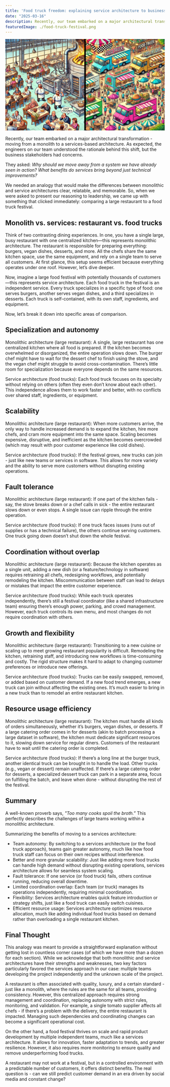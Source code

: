 ```yaml
---
title: 'Food truck freedom: explaining service architecture to business stakeholders'
date: "2025-03-16"
description: Recently, our team embarked on a major architectural transformation - moving from a monolith to a services-based architecture. As expected, the engineers on our team understood the rationale behind this shift, but the business stakeholders had concerns.
featuredImage: ./food-truck-festival.png
---
```


![Food truck festival as services architecture](./food-truck-festival.png)

Recently, our team embarked on a major architectural transformation - moving from a monolith to a services-based architecture. As expected, the engineers on our team understood the rationale behind this shift, but the business stakeholders had concerns.

They asked: *Why should we move away from a system we have already seen in action? What benefits do services bring beyond just technical improvements?*

We needed an analogy that would make the differences between monolithic and service architectures clear, relatable, and memorable. So, when we were asked to present our reasoning to leadership, we came up with something that clicked immediately: comparing a large restaurant to a food truck festival.

## Monolith vs. services: restaurant vs. food trucks

Think of two contrasting dining experiences. In one, you have a single large, busy restaurant with one centralized kitchen—this represents monolithic architecture. The restaurant is responsible for preparing everything: burgers, vegan dishes, desserts, and more. All the chefs share the same kitchen space, use the same equipment, and rely on a single team to serve all customers. At first glance, this setup seems efficient because everything operates under one roof. However, let’s dive deeper.

Now, imagine a large food festival with potentially thousands of customers—this represents service architecture. Each food truck in the festival is an independent service. Every truck specializes in a specific type of food: one serves burgers, another serves vegan dishes, and a third specializes in desserts. Each truck is self-contained, with its own staff, ingredients, and equipment.

Now, let’s break it down into specific areas of comparison.


## Specialization and autonomy

Monolithic architecture (large restaurant): A single, large restaurant has one centralized kitchen where all food is prepared. If the kitchen becomes overwhelmed or disorganized, the entire operation slows down. The burger chef might have to wait for the dessert chef to finish using the stove, and the vegan chef might struggle to avoid cross-contamination. There’s little room for specialization because everyone depends on the same resources.

Service architecture (food trucks): Each food truck focuses on its specialty without relying on others (often they even don’t know about each other). This independence allows them to work faster and better, with no conflicts over shared staff, ingredients, or equipment.


## Scalability

Monolithic architecture (large restaurant): When more customers arrive, the only way to handle increased demand is to expand the kitchen, hire more chefs, and cram more equipment into the same space. Scaling becomes expensive, disruptive, and inefficient as the kitchen becomes overcrowded (which may result with poor customer experience like cold dishes).

Service architecture (food trucks): If the festival grows, new trucks can join - just like new teams or services in software. This allows for more variety and the ability to serve more customers without disrupting existing operations.


## Fault tolerance

Monolithic architecture (large restaurant): If one part of the kitchen fails - say, the stove breaks down or a chef calls in sick - the entire restaurant slows down or even stops. A single issue can ripple through the entire operation.

Service architecture (food trucks): If one truck faces issues (runs out of supplies or has a technical failure), the others continue serving customers. One truck going down doesn’t shut down the whole festival.


## Coordination without overlap

Monolithic architecture (large restaurant): Because the kitchen operates as a single unit, adding a new dish (or a feature/technology in software) requires retraining all chefs, redesigning workflows, and potentially remodeling the kitchen. Miscommunication between staff can lead to delays or mistakes that impact the entire customer experience.

Service architecture (food trucks): While each truck operates independently, there’s still a festival coordinator (like a shared infrastructure team) ensuring there’s enough power, parking, and crowd management. However, each truck controls its own menu, and most changes do not require coordination with others.


## Growth and flexibility

Monolithic architecture (large restaurant): Transitioning to a new cuisine or scaling up to meet growing restaurant popularity is difficult. Remodeling the kitchen, retraining staff, and introducing new workflows is time-consuming and costly. The rigid structure makes it hard to adapt to changing customer preferences or introduce new offerings.

Service architecture (food trucks): Trucks can be easily swapped, removed, or added based on customer demand. If a new food trend emerges, a new truck can join without affecting the existing ones. It’s much easier to bring in a new truck than to remodel an entire restaurant kitchen.


## Resource usage efficiency

Monolithic architecture (large restaurant): The kitchen must handle all kinds of orders simultaneously, whether it’s burgers, vegan dishes, or desserts. If a large catering order comes in for desserts (akin to batch processing a large dataset in software), the kitchen must dedicate significant resources to it, slowing down service for regular diners. Customers of the restaurant have to wait until the catering order is completed.

Service architecture (food trucks): If there’s a long line at the burger truck, another identical truck can be brought in to handle the load. Other trucks (e.g., vegan or dessert) remain unaffected. If there’s a large catering order for desserts, a specialized dessert truck can park in a separate area, focus on fulfilling the batch, and leave when done - without disrupting the rest of the festival.


## Summary

A well-known proverb says, *"Too many cooks spoil the broth.”* This perfectly describes the challenges of large teams working within a monolithic architecture.

Summarizing the benefits of moving to a services architecture:
- Team autonomy: By switching to a services architecture (or the food truck approach), teams gain greater autonomy, much like how food truck staff can focus on their own recipes without interference.
- Better and more granular scalability: Just like adding more food trucks can handle high demand without disrupting existing operations, services architecture allows for seamless system scaling.
- Fault tolerance: If one service (or food truck) fails, others continue running, reducing overall downtime.
- Limited coordination overlap: Each team (or truck) manages its operations independently, requiring minimal coordination.
- Flexibility: Services architecture enables quick feature introduction or strategy shifts, just like a food truck can easily switch cuisines.
- Efficient resource usage: Services architecture optimizes resource allocation, much like adding individual food trucks based on demand rather than overloading a single restaurant kitchen.


## Final Thought

This analogy was meant to provide a straightforward explanation without getting lost in countless corner cases (of which we have more than a dozen for each section). While we acknowledge that both monolithic and service architectures have their strengths and weaknesses, two key factors particularly favored the services approach in our case: multiple teams developing the project independently and the unknown scale of the project.

A restaurant is often associated with quality, luxury, and a certain standard - just like a monolith, where the rules are the same for all teams, providing consistency. However, this centralized approach requires strong management and coordination, replacing autonomy with strict rules, monitoring, and validation. For example, a single tomato supplier affects all chefs - if there’s a problem with the delivery, the entire restaurant is impacted. Managing such dependencies and coordinating changes can become a significant operational cost.

On the other hand, a food festival thrives on scale and rapid product development by multiple independent teams, much like a services architecture. It allows for innovation, faster adaptation to trends, and greater resilience. However, it also requires more monitoring to ensure quality and remove underperforming food trucks.

A restaurant may not work at a festival, but in a controlled environment with a predictable number of customers, it offers distinct benefits. The real question is - can we still predict customer demand in an era driven by social media and constant change?
